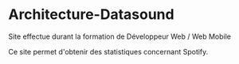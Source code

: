# Architecture-Datasound
Site effectue durant la formation de Développeur Web / Web Mobile

Ce site permet d'obtenir des statistiques concernant Spotify.
